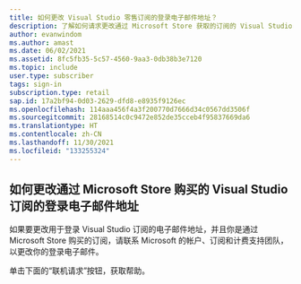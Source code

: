 ```yaml
---
title: 如何更改 Visual Studio 零售订阅的登录电子邮件地址？
description: 了解如何请求更改通过 Microsoft Store 获取的订阅的 Visual Studio 登录地址
author: evanwindom
ms.author: amast
ms.date: 06/02/2021
ms.assetid: 8fc5fb35-5c57-4560-9aa3-0db38b3e7120
ms.topic: include
user.type: subscriber
tags: sign-in
subscription.type: retail
sap.id: 17a2bf94-0d03-2629-dfd8-e8935f9126ec
ms.openlocfilehash: 114aaa456f4a3f200770d7666d34c0567dd3506f
ms.sourcegitcommit: 28168514c0c9472e852de35cceb4f95837669da6
ms.translationtype: HT
ms.contentlocale: zh-CN
ms.lasthandoff: 11/30/2021
ms.locfileid: "133255324"
---
```

## <a name="how-to-change-your-sign-in-email-address-for-visual-studio-subscriptions-purchased-through-the-microsoft-store"></a>如何更改通过 Microsoft Store 购买的 Visual Studio 订阅的登录电子邮件地址
如果要更改用于登录 Visual Studio 订阅的电子邮件地址，并且你是通过 Microsoft Store 购买的订阅，请联系 Microsoft 的帐户、订阅和计费支持团队，以更改你的登录电子邮件。 

单击下面的“联机请求”按钮，获取帮助。